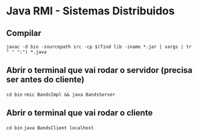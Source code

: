 # Java RMI - Sistemas Distribuidos

## Compilar

`javac -d bin -sourcepath src -cp $(find lib -iname *.jar | xargs | tr " " ":") *.java`

## Abrir o terminal que vai rodar o servidor (precisa ser antes do cliente)

`cd bin`
`rmic BandsImpl && java BandsServer`

## Abrir o terminal que vai rodar o cliente

`cd bin`
`java BandsClient localhost`
